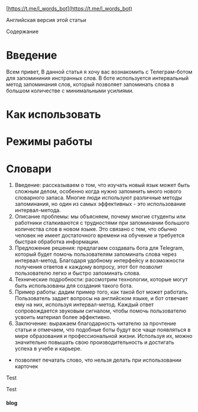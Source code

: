 [https://t.me/l_words_bot](https://t.me/l_words_bot)

Английская версия этой статьи

Содержание

# Введение
Всем привет,
В данной статья я хочу вас вознакомить с Телеграм-ботом для запомининия инстранных слов. В боте используется интервальный метод запоминания слов, который позволяет запоминать слова в большом количестве с минимальными усилиями.
# Как использовать
# Режимы работы
# Словари
1. Введение: рассказываем о том, что изучать новый язык может быть сложным делом, особенно когда нужно запомнить много нового словарного запаса. Многие люди используют различные методы запоминания, но один из самых эффективных - это использование интервал-метода.
2. Описание проблемы: мы объясняем, почему многие студенты или работники сталкиваются с трудностями при запоминании большого количества слов в новом языке. Это связано с тем, что обычно человек не имеет достаточного времени на обучение и требуется быстрая обработка информации.
3. Предложение решения: предлагаем создавать бота для Telegram, который будет помочь пользователям запоминать слова через интервал-метод. Благодаря удобному интерфейсу и возможности получения ответов к каждому вопросу, этот бот позволит пользователю легко и быстро запоминать слова.
4. Технические подробности: рассмотрим технологии, которые могут быть использованы для создания такого бота.
5. Пример работы: дадим пример того, как такой бот может работать. Пользователь задает вопросы на английском языке, и бот отвечает ему на них, используя интервал-метод. Каждый ответ сопровождается звуковым сигналом, чтобы помочь пользователю усвоить материал более эффективно.
6. Заключение: выражаем благодарность читателю за прочтение статьи и отмечаем, что подобные боты будут все чаще появляться в мире образования и профессиональной жизни. Используя их, можно значительно повышать свою производительность и достигать успеха в учебе и карьере.
- позволяет печатать слово, что нельзя делать при использовании карточек


Test

Test

#### blog
